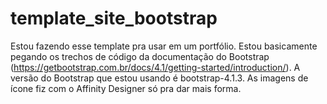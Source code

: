 # template_site_bootstrap
Estou fazendo esse template pra usar em um portfólio.
Estou basicamente pegando os trechos de código da documentação do Bootstrap (https://getbootstrap.com.br/docs/4.1/getting-started/introduction/).
A versão do Bootstrap que estou usando é bootstrap-4.1.3.
As imagens de ícone fiz com o Affinity Designer só pra dar mais forma.
